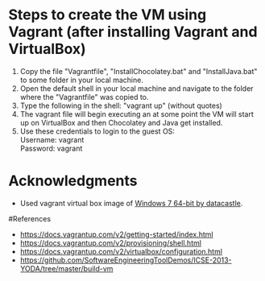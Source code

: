 # Steps to create the VM using Vagrant (after installing Vagrant and VirtualBox)

1. Copy the file "Vagrantfile", "InstallChocolatey.bat" and "InstallJava.bat" to some folder in your local machine.
2. Open the default shell in your local machine and navigate to the folder where the "Vagrantfile" was copied to.
3. Type the following in the shell: "vagrant up" (without quotes)
4. The vagrant file will begin executing an at some point the VM will start up on VirtualBox and then Chocolatey and Java get installed.
5. Use these credentials to login to the guest OS:</br>
Username: vagrant</br>
Password: vagrant</br>

# Acknowledgments
* Used vagrant virtual box image of [Windows 7 64-bit by datacastle](https://atlas.hashicorp.com/datacastle/boxes/windows7).

#References
* https://docs.vagrantup.com/v2/getting-started/index.html
* https://docs.vagrantup.com/v2/provisioning/shell.html 
* https://docs.vagrantup.com/v2/virtualbox/configuration.html
* https://github.com/SoftwareEngineeringToolDemos/ICSE-2013-YODA/tree/master/build-vm
